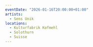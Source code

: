 ```yaml
---
eventDate: "2026-01-16T20:00:00+01:00"
artists:
  - Sens Unik
locations:
  - Kulturfabrik Kofmehl
  - Solothurn
  - Suisse
---
```

